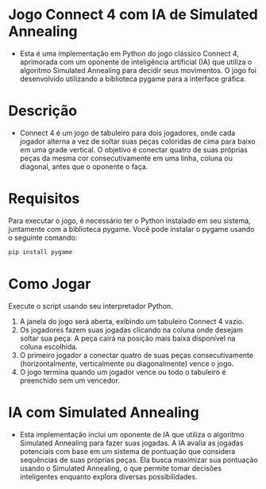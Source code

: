 
# Jogo Connect 4 com IA de Simulated Annealing
- Esta é uma implementação em Python do jogo clássico Connect 4, aprimorada com um oponente de inteligência artificial (IA) que utiliza o algoritmo Simulated Annealing para decidir seus movimentos. O jogo foi desenvolvido utilizando a biblioteca pygame para a interface gráfica.

# Descrição
- Connect 4 é um jogo de tabuleiro para dois jogadores, onde cada jogador alterna a vez de soltar suas peças coloridas de cima para baixo em uma grade vertical. O objetivo é conectar quatro de suas próprias peças da mesma cor consecutivamente em uma linha, coluna ou diagonal, antes que o oponente o faça.

# Requisitos
Para executar o jogo, é necessário ter o Python instalado em seu sistema, juntamente com a biblioteca pygame. Você pode instalar o pygame usando o seguinte comando:

```bash
pip install pygame
```

# Como Jogar
Execute o script usando seu interpretador Python.
1. A janela do jogo será aberta, exibindo um tabuleiro Connect 4 vazio.
2. Os jogadores fazem suas jogadas clicando na coluna onde desejam soltar sua peça. A peça cairá na posição mais baixa disponível na coluna escolhida.
3. O primeiro jogador a conectar quatro de suas peças consecutivamente (horizontalmente, verticalmente ou diagonalmente) vence o jogo.
4. O jogo termina quando um jogador vence ou todo o tabuleiro é preenchido sem um vencedor.
   
# IA com Simulated Annealing
- Esta implementação inclui um oponente de IA que utiliza o algoritmo Simulated Annealing para fazer suas jogadas. A IA avalia as jogadas potenciais com base em um sistema de pontuação que considera sequências de suas próprias peças. Ela busca maximizar sua pontuação usando o Simulated Annealing, o que permite tomar decisões inteligentes enquanto explora diversas possibilidades.
